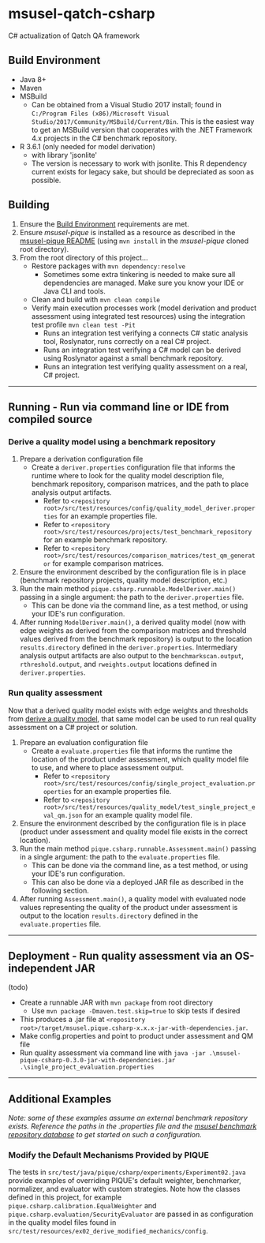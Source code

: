 # msusel-qatch-csharp
C# actualization of Qatch QA framework

## Build Environment
- Java 8+
- Maven
- MSBuild
    - Can be obtained from a Visual Studio 2017 install; found in `C:/Program Files (x86)/Microsoft Visual Studio/2017/Community/MSBuild/Current/Bin`.  This is the easiest way to get an MSBuild version that cooperates with the .NET Framework 4.x projects in the C# benchmark repository.
- R 3.6.1 (only needed for model derivation)
  - with library 'jsonlite'
  - The version is necessary to work with jsonlite.  This R dependency current exists for legacy sake, but should be depreciated as soon as possible.

## Building
1. Ensure the [Build Environment](#build-environment) requirements are met.
1. Ensure *msusel-pique* is installed as a resource as described in the [msusel-pique README](https://github.com/msusel-pique/msusel-pique/blob/master/README.md) (using `mvn install` in the *msusel-pique* cloned root directory).
1. From the root directory of this project...
    - Restore packages with `mvn dependency:resolve`
        - Sometimes some extra tinkering is needed to make sure all dependencies are managed. Make sure you know your IDE or Java CLI and tools.
    - Clean and build with `mvn clean compile`
    - Verify main execution processes work (model derivation and product assessment using integrated test resources) using the integration test profile `mvn clean test -Pit`
        - Runs an integration test verifying a connects C# static analysis tool, Roslynator, runs correctly on a real C# project.
        - Runs an integration test verifying a C# model can be derived using Roslynator against a small benchmark repository.
        - Runs an integration test verifying quality assessment on a real, C# project. 

___

## Running - Run via command line or IDE from compiled source
### Derive a quality model using a benchmark repository
1. Prepare a derivation configuration file
    - Create a `deriver.properties` configuration file that informs the runtime where to look for the quality model description file, benchmark repository, comparison matrices, and the path to place analysis output artifacts.  
        - Refer to `<repository root>/src/test/resources/config/quality_model_deriver.properties` for an example properties file.
        - Refer to `<repository root>/src/test/resources/projects/test_benchmark_repository` for an example benchmark repository.
        - Refer to `<repository root>/src/test/resources/comparison_matrices/test_qm_generator` for example comparison matrices.
1. Ensure the environment described by the configuration file is in place (benchmark repository projects, quality model description, etc.)
1. Run the main method `pique.csharp.runnable.ModelDeriver.main()` passing in a single argument: the path to the `deriver.properties` file.
   - This can be done via the command line, as a test method, or using your IDE's run configuration.
1. After running `ModelDeriver.main()`, a derived quality model (now with edge weights as derived from the comparison matrices and threshold values derived from the benchmark repository) is output to the location `results.directory` defined in the `deriver.properties`.  Intermediary analysis output artifacts are also output to the `benchmarkscan.output`, `rthreshold.output`, and `rweights.output` locations defined in `deriver.properties`.

### Run quality assessment
Now that a derived quality model exists with edge weights and thresholds from [derive a quality model](#derive-a-quality-model-using-a-benchmark-repository), that same model can be used to run real quality assessment on a C# project or solution. 
1. Prepare an evaluation configuration file
    - Create a `evaluate.properties` file that informs the runtime the location of the product under assessment, which quality model file to use, and where to place assessment output.
        - Refer to `<repository root>/src/test/resources/config/single_project_evaluation.properties` for an example properties file.
        - Refer to `<repository root>/src/test/resources/quality_model/test_single_project_eval_qm.json` for an example quality model file.
1. Ensure the environment described by the configuration file is in place (product under assessment and quality model file exists in the correct location).
1. Run the main method `pique.csharp.runnable.Assessment.main()` passing in a single argument: the path to the `evaluate.properties` file.
    - This can be done via the command line, as a test method, or using your IDE's run configuration.
    - This can also be done via a deployed JAR file as described in the following section.
1. After running `Assessment.main()`, a quality model with evaluated node values representing the quality of the product under assessment is output to the location `results.directory` defined in the `evaluate.properties` file.

___

## Deployment - Run quality assessment via an OS-independent JAR 
(todo)
- Create a runnable JAR with `mvn package` from root directory
    - Use `mvn package -Dmaven.test.skip=true` to skip tests if desired
- This produces a .jar file at `<repository root>/target/msusel.pique.csharp-x.x.x-jar-with-dependencies.jar`.
- Make config.properties and point to product under assessment and QM file
- Run quality assessment via command line with `java -jar .\msusel-pique-csharp-0.3.0-jar-with-dependencies.jar .\single_project_evaluation.properties`

___

## Additional Examples
*Note: some of these examples assume an external benchmark repository exists. Reference the paths in the .properties file and the [msusel benchmark repository database](https://github.com/msusel-pique/benchmark-repository-csharp) to get started on such a configuration.*

### Modify the Default Mechanisms Provided by PIQUE
The tests in `src/test/java/pique/csharp/experiments/Experiment02.java` provide examples of overriding PIQUE's default weighter, benchmarker, normalizer, and evaluator with custom strategies.
Note how the classes defined in this project, for example `pique.csharp.calibration.EqualWeighter` and `pique.csharp.evaluation/SecurityEvaluator` are passed in as configuration in the quality model files found in `src/test/resources/ex02_derive_modified_mechanics/config`. 